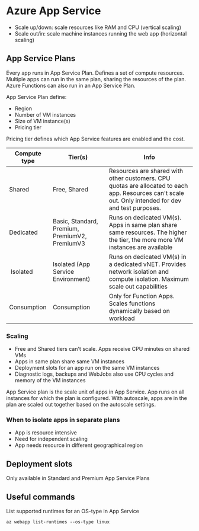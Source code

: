 # Azure App Service

- Scale up/down: scale resources like RAM and CPU (vertical scaling)
- Scale out/in: scale machine instances running the web app (horizontal scaling)

## App Service Plans

Every app runs in App Service Plan. Defines a set of compute resources. Multiple apps can run in the same plan, sharing the resources of the plan. Azure Functions can also run in an App Service Plan.

App Service Plan define:

- Region
- Number of VM instances
- Size of VM instance(s)
- Pricing tier

Pricing tier defines which App Service features are enabled and the cost.

| Compute type | Tier(s) | Info |
| -- | -- | -- |
| Shared | Free, Shared | Resources are shared with other customers. CPU quotas are allocated to each app. Resources can't scale out. Only intended for dev and test purposes. |
| Dedicated | Basic, Standard, Premium, PremiumV2, PremiumV3 | Runs on dedicated VM(s). Apps in same plan share same resources. The higher the tier, the more more VM instances are available |
| Isolated | Isolated (App Service Environment) | Runs on dedicated VM(s) in a dedicated vNET. Provides network isolation and compute isolation. Maximum scale out capabilities |
| Consumption | Consumption | Only for Function Apps. Scales functions dynamically based on workload |

### Scaling

- Free and Shared tiers can't scale. Apps receive CPU minutes on shared VMs
- Apps in same plan share same VM instances
- Deployment slots for an app run on the same VM instances
- Diagnostic logs, backups and WebJobs also use CPU cycles and memory of the VM instances

App Service plan is the scale unit of apps in App Service. App runs on all instances for which the plan is configured. With autoscale, apps are in the plan are scaled out together based on the autoscale settings.

### When to isolate apps in separate plans

- App is resource intensive
- Need for independent scaling
- App needs resource in different geographical region

## Deployment slots

Only available in Standard and Premium App Service Plans

## Useful commands

List supported runtimes for an OS-type in App Service

``az webapp list-runtimes --os-type linux``

